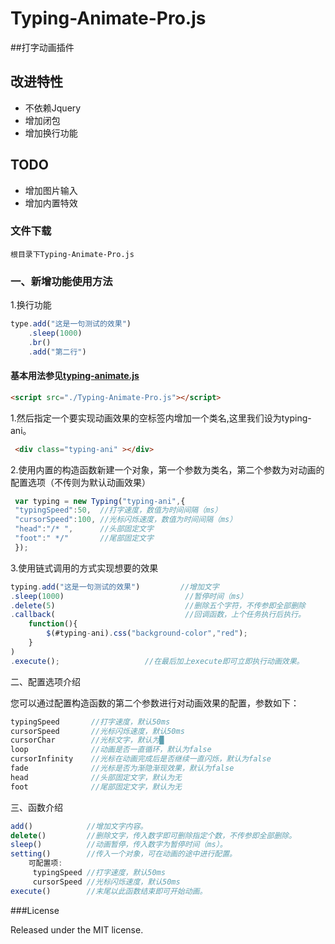 # Typing-Animate-Pro.js

##打字动画插件
## 改进特性
 - 不依赖Jquery
 - 增加闭包
 - 增加换行功能
 
## TODO
 - 增加图片输入
 - 增加内置特效
 
### 文件下载
    根目录下Typing-Animate-Pro.js

### 一、新增功能使用方法

1.换行功能
```javascript
type.add("这是一句测试的效果") 
    .sleep(1000) 
    .br()
    .add("第二行")
```

#### 基本用法参见[typing-animate.js](https://github.com/Dieber/typing-animate.js)
```html
<script src="./Typing-Animate-Pro.js"></script>

```

1.然后指定一个要实现动画效果的空标签内增加一个类名,这里我们设为typing-ani。

```html
 <div class="typing-ani" ></div>
```
2.使用内置的构造函数新建一个对象，第一个参数为类名，第二个参数为对动画的配置选项（不传则为默认动画效果）

```javascript
 var typing = new Typing("typing-ani",{
 "typingSpeed":50,  //打字速度，数值为时间间隔（ms）
 "cursorSpeed":100, //光标闪烁速度，数值为时间间隔（ms）
 "head":"/* ",      //头部固定文字
 "foot":" */"       //尾部固定文字
 });
```

3.使用链式调用的方式实现想要的效果

```javascript
typing.add("这是一句测试的效果")         //增加文字
.sleep(1000)                           //暂停时间（ms）
.delete(5)                             //删除五个字符，不传参即全部删除
.callback(                             //回调函数，上个任务执行后执行。
    function(){
        $(#typing-ani).css("background-color","red"); 
    }
)
.execute();                   //在最后加上execute即可立即执行动画效果。
```

二、配置选项介绍

您可以通过配置构造函数的第二个参数进行对动画效果的配置，参数如下：

```javascript
typingSpeed       //打字速度，默认50ms
cursorSpeed       //光标闪烁速度，默认50ms
cursorChar        //光标文字，默认为█ 
loop              //动画是否一直循环，默认为false
cursorInfinity    //光标在动画完成后是否继续一直闪烁，默认为false
fade              //光标是否为渐隐渐现效果，默认为false
head              //头部固定文字，默认为无
foot              //尾部固定文字，默认为无
```

三、函数介绍
```javascript
add()            //增加文字内容。
delete()         //删除文字，传入数字即可删除指定个数，不传参即全部删除。
sleep()          //动画暂停，传入数字为暂停时间（ms）。
setting()        //传入一个对象，可在动画的途中进行配置。
    可配置项:
     typingSpeed //打字速度，默认50ms
     cursorSpeed //光标闪烁速度，默认50ms
execute()        //末尾以此函数结束即可开始动画。

```

###License

Released under the MIT license.

